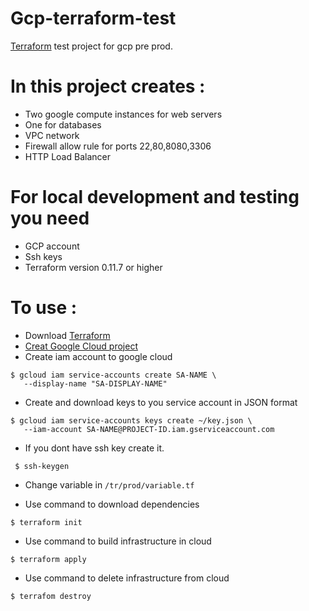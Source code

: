 # Gcp-terraform-test

 [Terraform](https://www.terraform.io/) test project for gcp pre prod.



# In this project creates :
 * Two google compute instances for web servers 
 * One for databases
 * VPC network 
 * Firewall allow rule for ports 22,80,8080,3306
 * HTTP Load Balancer

# For local development and testing you need
 * GCP account 
 * Ssh keys
 * Terraform version 0.11.7 or higher

# To use :
 * Download [Terraform](https://www.terraform.io/downloads.html)
 * [Creat Google Cloud project](https://cloud.google.com/resource-manager/docs/creating-managing-projects)
 * Create iam account to google cloud
 ```
$ gcloud iam service-accounts create SA-NAME \
    --display-name "SA-DISPLAY-NAME"
 ```
 * Create and download keys to you service account in JSON format
 ```
 $ gcloud iam service-accounts keys create ~/key.json \
    --iam-account SA-NAME@PROJECT-ID.iam.gserviceaccount.com
 ```
 * If you dont have ssh key create it. 
 ```
  $ ssh-keygen
 ```

 * Change  variable  in ``/tr/prod/variable.tf``

 * Use command to download dependencies
 ```
 $ terraform init
 ``` 
 * Use command to build infrastructure in cloud 
 ```
 $ terraform apply
 ``` 
 * Use command to delete infrastructure from cloud
 ```
 $ terrafom destroy
 ```
